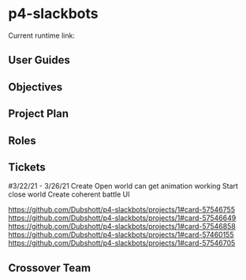# p4-slackbots

Current runtime link: 

## User Guides


## Objectives


## Project Plan


## Roles


## Tickets

#3/22/21 - 3/26/21
Create Open world can get animation working 
Start close world 
Create coherent battle UI 

https://github.com/Dubshott/p4-slackbots/projects/1#card-57546755
https://github.com/Dubshott/p4-slackbots/projects/1#card-57546649
https://github.com/Dubshott/p4-slackbots/projects/1#card-57546858
https://github.com/Dubshott/p4-slackbots/projects/1#card-57460155
https://github.com/Dubshott/p4-slackbots/projects/1#card-57546705


## Crossover Team









































